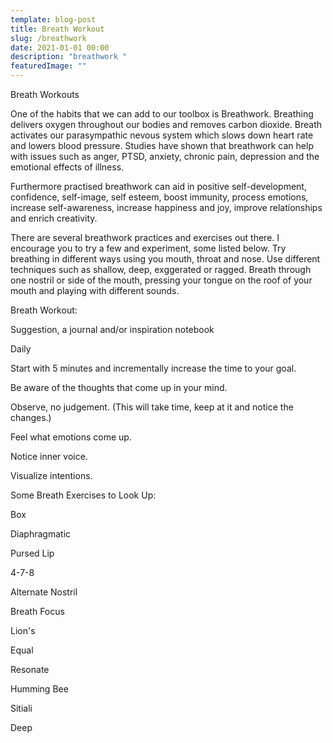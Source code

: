 ```yaml
---
template: blog-post
title: Breath Workout
slug: /breathwork
date: 2021-01-01 00:00
description: "breathwork "
featuredImage: ""
---
```

Breath Workouts

One of the habits that we can add to our toolbox is Breathwork. Breathing delivers oxygen throughout our bodies and removes carbon dioxide. Breath activates our parasympathic nevous system which slows down heart rate and lowers blood pressure. Studies have shown that breathwork can help with issues such as anger, PTSD, anxiety, chronic pain, depression and the emotional effects of illness.

Furthermore practised breathwork can aid in positive self-development, confidence, self-image, self esteem, boost immunity, process emotions, increase self-awareness, increase happiness and joy, improve relationships and enrich creativity.

There are several breathwork practices and exercises out there. I encourage you to try a few and experiment, some listed below. Try breathing in different ways using you mouth, throat and nose. Use different techniques such as shallow, deep, exggerated or ragged. Breath through one nostril or side of the mouth, pressing your tongue on the roof of your mouth and playing with different sounds. 

Breath Workout:

Suggestion, a journal and/or inspiration notebook

Daily

Start with 5 minutes and incrementally increase the time to your goal. 

Be aware of the thoughts that come up in your mind. 

Observe, no judgement. (This will take time, keep at it and notice the changes.)

Feel what emotions come up.

Notice inner voice.

Visualize intentions. 

Some Breath Exercises to Look Up:

Box

Diaphragmatic

Pursed Lip

4-7-8

Alternate Nostril 

Breath Focus

Lion's 

Equal

Resonate

Humming Bee

Sitiali

Deep